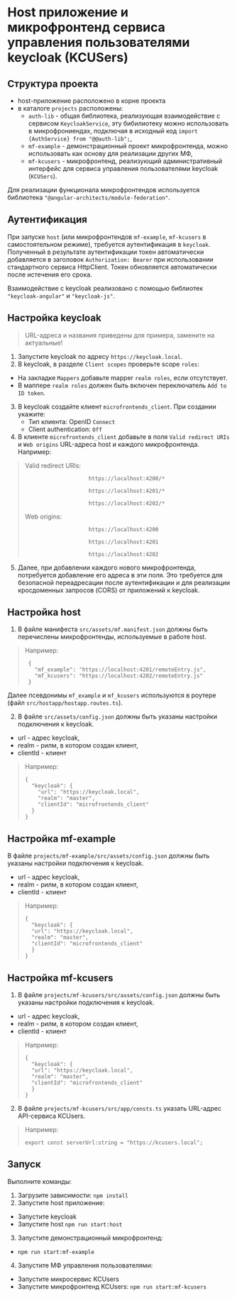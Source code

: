 # Host приложение и микрофронтенд сервиса управления пользователями keycloak (KCUSers)
## Структура проекта
* host-приложение расположено в корне проекта
* в каталоге `projects` расположены:
  * `auth-lib` - общая библиотека, реализующая взаимодействие с сервисом `KeycloakService`, эту бибилиотеку можно использовать в микрофрониендах, подключая в исходный код `import {AuthService} from "@@auth-lib";`,
  * `mf-example` - демонстрационный проект микрофронтенда, можно использовать как основу для реализации других МФ,
  * `mf-kcusers` - микрофронтенд, реализующий административный интерфейс для сервиса управления пользователями keycloak (`KCUSers`).

Для реализации функционала микрофронтендов используется библиотека `"@angular-architects/module-federation"`.
  
## Аутентификация
При запуске `host` (или микрофронтендов `mf-example`, `mf-kcusers` в самостоятельном режиме), требуется аутентификация в `keycloak`. 
Полученный в результате аутентификации токен автоматически добавляется в заголовок `Authorization: Bearer` при использовании стандартного сервиса HttpClient.
Токен обновляется автоматически после истечения его срока.

Взаимодействие с keycloak реализовано с помощью библиотек `"keycloak-angular"` и `"keycloak-js"`.

## Настройка keycloak

> URL-адреса и названия приведены для примера, замените на актуальные!

1. Запустите keycloak по адресу `https://keycloak.local`.
2. В keycloak, в разделе `Client scopes` проверьте scope `roles`:
  * На закладке `Mappers` добавьте mapper `realm roles`, если отсутствует.
  * В маппере `realm roles` должен быть включен переключатель `Add to ID token`.
3. В keycloak создайте клиент `microfrontends_client`. При создании укажите:
   * Тип клиента: OpenID `Connect`
   * Client authentication: `Off`
4. В клиенте `microfrontends_client` добавьте в поля `Valid redirect URIs` и `Web origins` URL-адреса host и каждого микрофронтенда. Например:
>    Valid redirect URIs:  
>                          
>                         https://localhost:4200/*
> 
>                         https://localhost:4201/*
> 
>                         https://localhost:4202/*
>
>    Web origins:          
> 
>                         https://localhost:4200
> 
>                         https://localhost:4201
> 
>                         https://localhost:4202

5. Далее, при добавлении каждого нового микрофронтенда, потребуется добавление его адреса в эти поля.
Это требуется для безопасной переадресации после аутентификации и для реализации кросдоменных запросов (CORS) от приложений к keycloak.

## Настройка host
1. В файле манифеста `src/assets/mf.manifest.json` должны быть перечислены микрофронтенды, используемые в работе host.
> Например:
> 
>      {
>        "mf_example": "https://localhost:4201/remoteEntry.js",
>        "mf_kcusers": "https://localhost:4202/remoteEntry.js"
>      }

Далее псевдонимы `mf_example` и `mf_kcusers` используются в роутере (файл `src/hostapp/hostapp.routes.ts`).

2. В файле `src/assets/config.json` должны быть указаны настройки подключения к keycloak.

* url - адрес keycloak,
* realm - рилм, в котором создан клиент,
* clientId - клиент

> Например:
> 
>     {
>       "keycloak": {
>         "url": "https://keycloak.local",
>         "realm": "master",
>         "clientId": "microfrontends_client"
>       }
>     }

## Настройка mf-example
В файле `projects/mf-example/src/assets/config.json` должны быть указаны настройки подключения к keycloak.

* url - адрес keycloak,
* realm - рилм, в котором создан клиент,
* clientId - клиент

>Например:
> 
>     {
>       "keycloak": {
>       "url": "https://keycloak.local",
>       "realm": "master",
>       "clientId": "microfrontends_client"
>       }
>     }

## Настройка mf-kcusers
1. В файле `projects/mf-kcusers/src/assets/config.json` должны быть указаны настройки подключения к keycloak.

* url - адрес keycloak,
* realm - рилм, в котором создан клиент,
* clientId - клиент

>Например:
> 
>     {
>       "keycloak": {
>       "url": "https://keycloak.local",
>       "realm": "master",
>       "clientId": "microfrontends_client"
>       }
>     }

2. В файле `projects/mf-kcusers/src/app/consts.ts` указать URL-адрес API-сервиса KCUsers.
>Например:
> 
>     export const serverUrl:string = "https://kcusers.local";

## Запуск

Выполните команды:
1. Загрузите зависимости: `npm install`
2. Запустите host приложение:

* Запустите keycloak 
* Запустите host `npm run start:host`

3. Запустите демонстрационный микрофронтенд:

* `npm run start:mf-example`

4. Запустите МФ управления пользователями:

* Запустите микросервис KCUsers 
* Запустите микрофронтенд KCUsers: `npm run start:mf-kcusers`

